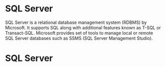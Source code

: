 # SQL Server
SQL Server is a relational database management system (RDBMS) by Microsoft. It supports SQL along with additional features known as T-SQL or Transact-SQL. Microsoft provides set of tools to manage local or remote SQL Server databases such as SSMS (SQL Server Management Studio).

# SQL Server
